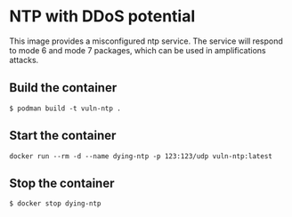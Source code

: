 # NTP with DDoS potential

This image provides a misconfigured ntp service. The service will respond to
mode 6 and mode 7 packages, which can be used in amplifications attacks.

## Build the container

```
$ podman build -t vuln-ntp .
```

## Start the container

```
docker run --rm -d --name dying-ntp -p 123:123/udp vuln-ntp:latest
```

## Stop the container

```
$ docker stop dying-ntp
```

